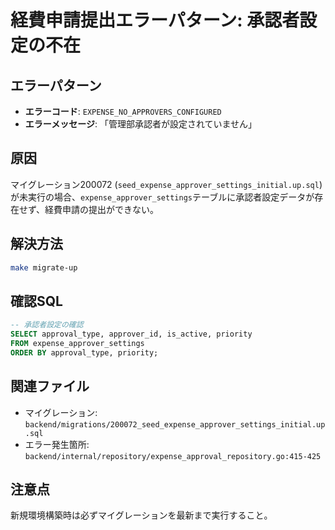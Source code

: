 # 経費申請提出エラーパターン: 承認者設定の不在

## エラーパターン
- **エラーコード**: `EXPENSE_NO_APPROVERS_CONFIGURED`
- **エラーメッセージ**: 「管理部承認者が設定されていません」

## 原因
マイグレーション200072 (`seed_expense_approver_settings_initial.up.sql`) が未実行の場合、`expense_approver_settings`テーブルに承認者設定データが存在せず、経費申請の提出ができない。

## 解決方法
```bash
make migrate-up
```

## 確認SQL
```sql
-- 承認者設定の確認
SELECT approval_type, approver_id, is_active, priority 
FROM expense_approver_settings 
ORDER BY approval_type, priority;
```

## 関連ファイル
- マイグレーション: `backend/migrations/200072_seed_expense_approver_settings_initial.up.sql`
- エラー発生箇所: `backend/internal/repository/expense_approval_repository.go:415-425`

## 注意点
新規環境構築時は必ずマイグレーションを最新まで実行すること。